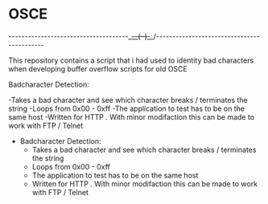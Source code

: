 # OSCE

-------------------------------------\_~~__(··)_~~_/-------------------------------------------

This repository contains a script that i had used to identity bad characters when developing buffer overflow scripts for old OSCE

Badcharacter Detection:

  -Takes a bad character  and see which character breaks / terminates the string
  -Loops from 0x00 - 0xff
  -The application to test has to be on the same host
  -Written for HTTP . With minor modifaction this can be made to work with FTP / Telnet

- Badcharacter Detection:
  - Takes a bad character  and see which character breaks / terminates the string
  - Loops from 0x00 - 0xff
  - The application to test has to be on the same host
  - Written for HTTP . With minor modifaction this can be made to work with FTP / Telnet

